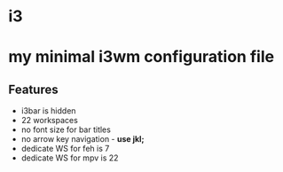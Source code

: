 # i3
# my minimal i3wm configuration file

## Features

- i3bar is hidden
- 22 workspaces
- no font size for bar titles
- no arrow key navigation - **use jkl;**
- dedicate WS for feh is 7
- dedicate WS for mpv is 22



